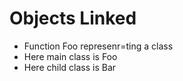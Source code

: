 # Objects Linked

- Function Foo represenr=ting a class
- Here main class is Foo
- Here child class is Bar